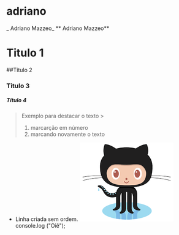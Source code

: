 # adriano
_ Adriano Mazzeo_
** Adriano Mazzeo**
# Titulo 1
##Título 2
### Titulo 3
##### Título 4
> Exemplo para destacar o texto >
> 1. marcarção em número
> 2. marcando novamente o texto
* Linha criada sem ordem.
![ texto para caso a imagem estar sem acesso](https://github.com/adrmazzeoads/adriano/blob/main/download%20git%2001.png)
console.log ("Oiê");
